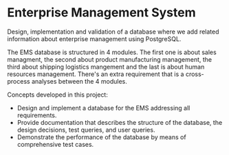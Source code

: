 # Enterprise Management System
Design, implementation and validation of a database where we add related information about enterprise management using PostgreSQL.

The EMS database is structured in 4 modules. The first one is about sales managment, the second about product manufacturing management, the third about shipping logistics mangement and the last is about human resources management. There's an extra requirement that is a cross-process analyses between the 4 modules.

Concepts developed in this project:
- Design and implement a database for the EMS addressing all requirements.
- Provide documentation that describes the structure of the database, the design decisions, test queries, and user queries.
- Demonstrate the performance of the database by means of comprehensive test cases.
